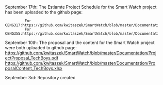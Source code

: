 
September 17th: The Estiamte Project Schedule for the Smart Watch project has been uploaded to the github page:

             For CENG317:https://github.com/kwitaszek/SmartWatch/blob/master/Documentation/CENG317_Smart_Watch_Schedule.gan
             For CENG355:https://github.com/kwitaszek/SmartWatch/blob/master/Documentation/CENG355_Smart_watch_Schedule.gan
               

September 10th: The proposal and the content for the Smart Watch project were both uploaded to github page:
              https://github.com/kwitaszek/SmartWatch/blob/master/Documentation/ProjectProposal_TechBoys.pdf
              https://github.com/kwitaszek/SmartWatch/blob/master/Documentation/ProposalContent_TechBoys.xlsx

September 3rd: Repository created
